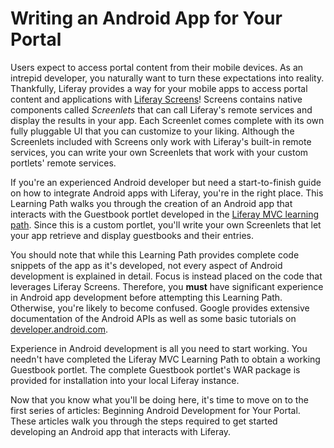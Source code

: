 # Writing an Android App for Your Portal [](id=writing-an-android-app-for-your-portal)

Users expect to access portal content from their mobile devices. As an intrepid
developer, you naturally want to turn these expectations into reality.
Thankfully, Liferay provides a way for your mobile apps to access portal
content and applications with 
[Liferay Screens](/develop/tutorials/-/knowledge_base/6-2/android-apps-with-liferay-screens)! 
Screens contains native components called *Screenlets* that can call Liferay's 
remote services and display the results in your app. Each Screenlet comes 
complete with its own fully pluggable UI that you can customize to your liking. 
Although the Screenlets included with Screens only work with Liferay's built-in 
remote services, you can write your own Screenlets that work with your custom 
portlets' remote services. 

If you're an experienced Android developer but need a start-to-finish guide on 
how to integrate Android apps with Liferay, you're in the right place. This 
Learning Path walks you through the creation of an Android app that interacts 
with the Guestbook portlet developed in the 
[Liferay MVC learning path](/develop/tutorials/-/knowledge_base/6-2/writing-a-liferay-mvc-application). 
Since this is a custom portlet, you'll write your own Screenlets that let your 
app retrieve and display guestbooks and their entries. 

You should note that while this Learning Path provides complete code snippets of 
the app as it's developed, not every aspect of Android development is explained 
in detail. Focus is instead placed on the code that leverages Liferay Screens. 
Therefore, you **must** have significant experience in Android app development 
before attempting this Learning Path. Otherwise, you're likely to become 
confused. Google provides extensive documentation of the Android APIs as well as 
some basic tutorials on
[developer.android.com](http://developer.android.com/index.html). 

Experience in Android development is all you need to start working. You needn't 
have completed the Liferay MVC Learning Path to obtain a working Guestbook 
portlet. The complete Guestbook portlet's WAR package is provided for 
installation into your local Liferay instance. 

Now that you know what you'll be doing here, it's time to move on to the first
series of articles: Beginning Android Development for Your Portal. These 
articles walk you through the steps required to get started developing an 
Android app that interacts with Liferay.

